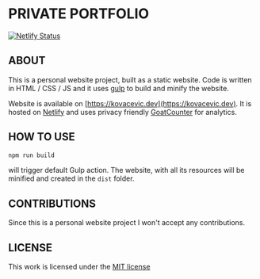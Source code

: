 # PRIVATE PORTFOLIO

[![Netlify Status](https://api.netlify.com/api/v1/badges/0597845e-a294-47e0-9443-7139498e43ea/deploy-status)](https://app.netlify.com/sites/wizardly-feynman-078457/deploys)

## ABOUT

This is a personal website project, built as a static website.
Code is written in HTML / CSS / JS and it uses [gulp](https://gulpjs.com/) to build and minify the website.

Website is available on [https://kovacevic.dev](https://kovacevic.dev).
It is hosted on [Netlify](https://www.netlify.com/) and uses privacy friendly [GoatCounter](https://www.goatcounter.com/) for analytics.

## HOW TO USE

```bash
npm run build
```

will trigger default Gulp action. The website, with all its resources will be minified and created in the `dist` folder.

## CONTRIBUTIONS

Since this is a personal website project I won't accept any contributions.

## LICENSE

This work is licensed under the [MIT license](LICENSE)
